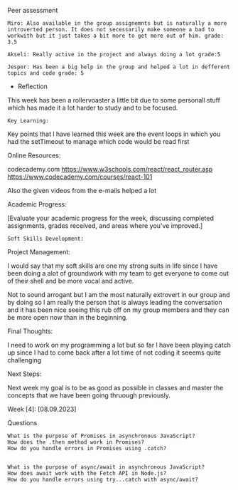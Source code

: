 Peer assessment

    Miro: Also available in the group assignemnts but is naturally a more introverted person. It does not secessarily make someone a bad to workwith but it just takes a bit more to get more out of him. grade: 3.5

    Akseli: Really active in the project and always doing a lot grade:5

    Jesper: Has been a big help in the group and helped a lot in defferent topics and code grade: 5

- Reflection

This week has been a rollervoaster a little bit due to some personall stuff which has made it a lot harder to study and to be focused.

    Key Learning:

Key points that l have learned this week are the event loops in which you had the setTimeout to manage which code would be read first

Online Resources:

codecademy.com
https://www.w3schools.com/react/react_router.asp
https://www.codecademy.com/courses/react-101

Also the given videos from the e-mails helped a lot

Academic Progress:

[Evaluate your academic progress for the week, discussing completed assignments, grades received, and areas where you've improved.]

    Soft Skills Development:

Project Management:

I would say that my soft skills are one my strong suits in life since l have been doing a alot of groundwork with my team to get everyone to come out of their shell and be more vocal and active.

Not to sound arrogant but I am the most naturally extrovert in our group and by doing so l am really the person that is always leading the conversation and it has been nice seeing this rub off on my group members and they can be more open now than in the beginning.

Final Thoughts:

I need to work on my programming a lot but so far l have been playing catch up since l had to come back after a lot time of not coding it seeems quite challenging

Next Steps:

Next week my goal is to be as good as possible in classes and master the concepts that we have been going thruough previously.

Week [4]: [08.09.2023]

Questions

    What is the purpose of Promises in asynchronous JavaScript?
    How does the .then method work in Promises?
    How do you handle errors in Promises using .catch?


    What is the purpose of async/await in asynchronous JavaScript?
    How does await work with the Fetch API in Node.js?
    How do you handle errors using try...catch with async/await?
